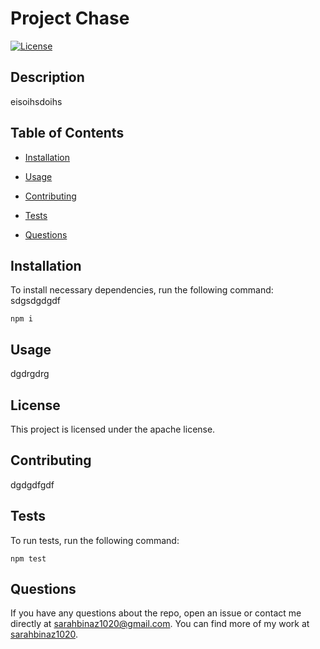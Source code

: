 
# Project Chase
[![License](https://img.shields.io/badge/License-Apache%202.0-blue.svg)](https://opensource.org/licenses/Apache-2.0)

## Description

eisoihsdoihs

## Table of Contents 

* [Installation](#installation)

* [Usage](#usage)

* [Contributing](#contributing)

* [Tests](#tests)

* [Questions](#questions)

## Installation

To install necessary dependencies, run the following command:
sdgsdgdgdf
```
npm i
```

## Usage

dgdrgdrg

## License

This project is licensed under the apache license.
  
## Contributing

dgdgdfgdf

## Tests

To run tests, run the following command:

```
npm test
```

## Questions

If you have any questions about the repo, open an issue or contact me directly at sarahbinaz1020@gmail.com. You can find more of my work at [sarahbinaz1020](https://github.com/sarahbinaz1020/).
